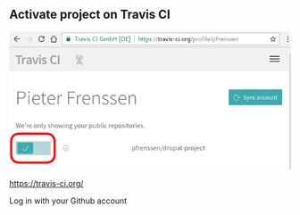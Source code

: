 ## Activate project on Travis CI

<img src="enable-testing-travis-ci.png">

<a href="https://travis-ci.org/">https://travis-ci.org/</a>

Log in with your Github account
